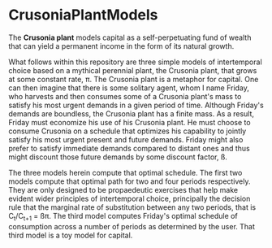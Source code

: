 # CrusoniaPlantModels
The <b>Crusonia plant</b> models capital as a self-perpetuating fund of wealth that can yield a permanent income in the form of its natural growth.

What follows within this repository are three simple models of intertemporal choice based on a mythical perennial plant, the Crusonia plant, that grows at some constant rate, π. The Crusonia plant is a metaphor for capital. One can then imagine that there is some solitary agent, whom I name Friday, who harvests and then consumes some of a Crusonia plant's mass to satisfy his most urgent demands in a given period of time. Although Friday's demands are boundless, the Crusonia plant has a finite mass. As a result, Friday must economize his use of his Crusonia plant. He must choose to consume Crusonia on a schedule that optimizes his capability to jointly satisfy his most urgent present and future demands. Friday might also prefer to satisfy immediate demands compared to distant ones and thus might discount those future demands by some discount factor, ß. 

The three models herein compute that optimal schedule. The first two models compute that optimal path for two and four periods respectively. They are only designed to be propaedeutic exercises that help make evident wider principles of intertemporal choice, principally the decision rule that the marginal rate of substitution between any two periods, that is C<sub>t</sub>/C<sub>t+1</sub> = ßπ. The third model computes Friday's optimal schedule of consumption across a number of periods as determined by the user. That third model is a toy model for capital.  
